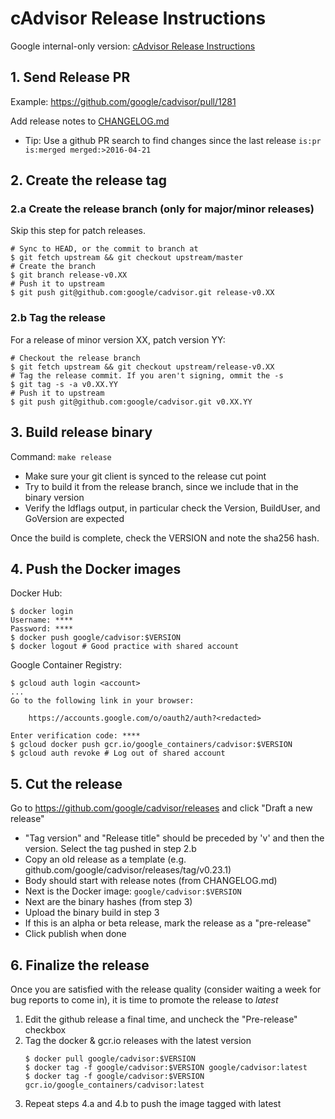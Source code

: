 # cAdvisor Release Instructions

Google internal-only version: [cAdvisor Release Instructions](http://go/cadvisor-release-instructions)

## 1. Send Release PR

Example: https://github.com/google/cadvisor/pull/1281

Add release notes to [CHANGELOG.md](../../CHANGELOG.md)

- Tip: Use a github PR search to find changes since the last release
  `is:pr is:merged merged:>2016-04-21`

## 2. Create the release tag

### 2.a Create the release branch (only for major/minor releases)

Skip this step for patch releases.

```
# Sync to HEAD, or the commit to branch at
$ git fetch upstream && git checkout upstream/master
# Create the branch
$ git branch release-v0.XX
# Push it to upstream
$ git push git@github.com:google/cadvisor.git release-v0.XX
```

### 2.b Tag the release

For a release of minor version XX, patch version YY:

```
# Checkout the release branch
$ git fetch upstream && git checkout upstream/release-v0.XX
# Tag the release commit. If you aren't signing, ommit the -s
$ git tag -s -a v0.XX.YY
# Push it to upstream
$ git push git@github.com:google/cadvisor.git v0.XX.YY
```

## 3. Build release binary

Command: `make release`

- Make sure your git client is synced to the release cut point
- Try to build it from the release branch, since we include that in the binary version
- Verify the ldflags output, in particular check the Version, BuildUser, and GoVersion are expected

Once the build is complete, check the VERSION and note the sha256 hash.

## 4. Push the Docker images

Docker Hub:
```
$ docker login
Username: ****
Password: ****
$ docker push google/cadvisor:$VERSION
$ docker logout # Good practice with shared account
```

Google Container Registry:

```
$ gcloud auth login <account>
...
Go to the following link in your browser:

    https://accounts.google.com/o/oauth2/auth?<redacted>

Enter verification code: ****
$ gcloud docker push gcr.io/google_containers/cadvisor:$VERSION
$ gcloud auth revoke # Log out of shared account
```

## 5. Cut the release

Go to https://github.com/google/cadvisor/releases and click "Draft a new release"

- "Tag version" and "Release title" should be preceded by 'v' and then the version. Select the tag pushed in step 2.b
- Copy an old release as a template (e.g. github.com/google/cadvisor/releases/tag/v0.23.1)
- Body should start with release notes (from CHANGELOG.md)
- Next is the Docker image: `google/cadvisor:$VERSION`
- Next are the binary hashes (from step 3)
- Upload the binary build in step 3
- If this is an alpha or beta release, mark the release as a "pre-release"
- Click publish when done

## 6. Finalize the release

Once you are satisfied with the release quality (consider waiting a week for bug reports to come in), it is time to promote the release to *latest*

1. Edit the github release a final time, and uncheck the "Pre-release" checkbox
2. Tag the docker & gcr.io releases with the latest version
   ```
   $ docker pull google/cadvisor:$VERSION
   $ docker tag -f google/cadvisor:$VERSION google/cadvisor:latest
   $ docker tag -f google/cadvisor:$VERSION gcr.io/google_containers/cadvisor:latest
   ```
3. Repeat steps 4.a and 4.b to push the image tagged with latest
